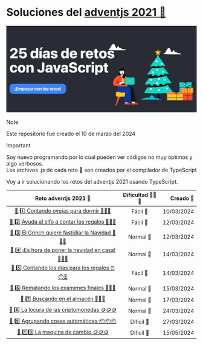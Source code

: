 # Soluciones del [adventjs 2021 🔗](https://2021.adventjs.dev/)

[![adventsjs hero](images/adventjsHero.webp)](https://2021.adventjs.dev/)

> [!NOTE]  
> Este repositorio fue creado el 10 de marzo del 2024

> [!IMPORTANT]  
> Soy nuevo programando por lo cual pueden ver códigos no muy óptimos y algo verbosos.  
> Los archivos .js de cada reto 🎯 son creados por el compilador de TypeScript

Voy a ir solucionando los retos del adventjs 2021 usando TypeScript.

|                         Reto adventjs 2021 🎯                         | Dificultad 🥉🥈🥇 |  Creado 📆 |
| :-------------------------------------------------------------------: | :---------------: | ---------: |
|       [🎯 1️⃣ Contando ovejas para dormir 🐑🐑🐑](./1/README.md)       |     Fácil 🥉      | 10/03/2024 |
|   [🎯 2️⃣ Ayuda al elfo a contar los regalos 🎁🎁🎁](./2/README.md)    |     Fácil 🥉      | 12/03/2024 |
| [ 🎯 3️⃣ El Grinch quiere fastidiar la Navidad 👹👹👹](./3/README.md)  |     Normal 🥈     | 12/03/2024 |
| [ 🎯 4️⃣ ️¡Es hora de poner la navidad en casa! 🎄🎄🎄](./4/README.md) |     Normal 🥈     | 14/03/2024 |
|   [🎯 5️⃣ Contando los días para los regalos ⏰⏱️⏳](./5/README.md)    |     Fácil 🥉      | 14/03/2024 |
|     [🎯 6️⃣ Rematando los exámenes finales 🧮🧮🧮](./6/README.md)      |     Normal 🥈     | 15/03/2024 |
|         [🎯 7️⃣ Buscando en el almacén 🏪🏪🏪](./7/README.md)          |     Normal 🥈     | 17/03/2024 |
|     [🎯 8️⃣ La locura de las criptomonedas 🪙🪙🪙 ](./8/README.md)     |     Normal 🥈     | 24/03/2024 |
|       [🎯 9️⃣ Agrupando cosas automáticas 📦📦📦](./9/README.md)       |    Dificil 🥇     | 27/03/2024 |
|       [🎯 1️⃣0️⃣ La maquina de cambio 🪙🪙🪙](./10/README.md)                  |    Dificil 🥇     | 15/05/2024 |
